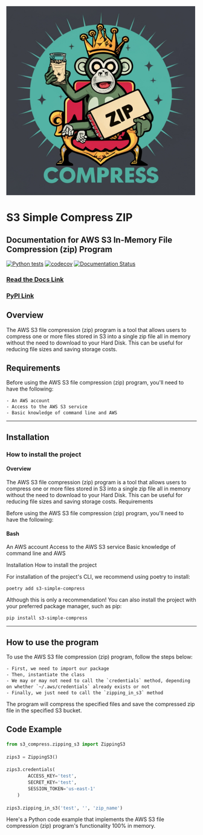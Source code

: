 
<img src="s3_simple_compress.jpeg" width="500">
  
# S3 Simple Compress ZIP
## Documentation for AWS S3 In-Memory File Compression (zip) Program

[![Python tests](https://github.com/BrunoMesquitaa/s3_simple_compress/actions/workflows/pytest.yml/badge.svg)](https://github.com/BrunoMesquitaa/s3_simple_compress/actions/workflows/pytest.yml)
[![codecov](https://codecov.io/github/BrunoMesquitaa/s3_simple_compress/branch/main/graph/badge.svg?token=9J8EV3D4T3)](https://codecov.io/github/BrunoMesquitaa/s3_simple_compress)
[![Documentation Status](https://readthedocs.org/projects/s3-simple-compress/badge/?version=latest)](https://s3-simple-compress.readthedocs.io/en/latest/?badge=latest)

### <a href="https://s3-simple-compress.readthedocs.io/en/latest/?badge=latest">Read the Docs Link</a>
### <a href="https://pypi.org/project/s3-simple-compress/">PyPI Link</a>

## Overview

The AWS S3 file compression (zip) program is a tool that allows users to compress one or more files stored in S3 into a single zip file all in memory without the need to download to your Hard Disk. This can be useful for reducing file sizes and saving storage costs.

## Requirements

Before using the AWS S3 file compression (zip) program, you'll need to have the following:
```
- An AWS account
- Access to the AWS S3 service
- Basic knowledge of command line and AWS
```

---

## Installation

### How to install the project

#### Overview

The AWS S3 file compression (zip) program is a tool that allows users to compress one or more files stored in S3 into a single zip file all in memory without the need to download to your Hard Disk. This can be useful for reducing file sizes and saving storage costs.
Requirements

Before using the AWS S3 file compression (zip) program, you'll need to have the following:

#### Bash

An AWS account
Access to the AWS S3 service
Basic knowledge of command line and AWS

Installation
How to install the project

For installation of the project's CLI, we recommend using poetry to install:

```console
poetry add s3-simple-compress
```

Although this is only a recommendation! You can also install the project with your preferred package manager, such as pip:

```console
pip install s3-simple-compress
```

---

## How to use the program

To use the AWS S3 file compression (zip) program, follow the steps below:
```
- First, we need to import our package
- Then, instantiate the class
- We may or may not need to call the `credentials` method, depending on whether `~/.aws/credentials` already exists or not
- Finally, we just need to call the `zipping_in_s3` method
```
The program will compress the specified files and save the compressed zip file in the specified S3 bucket.

## Code Example

```py title="example.py" linenums="1" 
from s3_compress.zipping_s3 import ZippingS3

zips3 = ZippingS3()

zips3.credentials(
        ACCESS_KEY='test',
        SECRET_KEY='test',
        SESSION_TOKEN='us-east-1'
    )

zips3.zipping_in_s3('test', '', 'zip_name')
```

Here's a Python code example that implements the AWS S3 file compression (zip) program's functionality 100% in memory.
